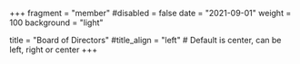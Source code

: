 +++
fragment = "member"
#disabled = false
date = "2021-09-01"
weight = 100
background = "light"

title = "Board of Directors"
#title_align = "left" # Default is center, can be left, right or center
+++

